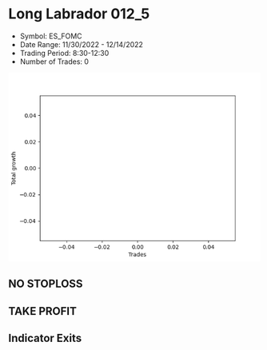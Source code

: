 # Long Labrador 012_5 
- Symbol: ES_FOMC
- Date Range: 11/30/2022 - 12/14/2022
- Trading Period: 8:30-12:30
- Number of Trades: 0

![Plot](LongLabrador012_5ES_FOMC.png)
## NO STOPLOSS














## TAKE PROFIT











## Indicator Exits

